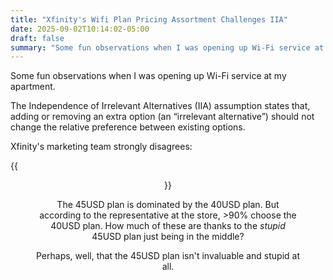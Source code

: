 ```yaml
---
title: "Xfinity's Wifi Plan Pricing Assortment Challenges IIA"
date: 2025-09-02T10:14:02-05:00
draft: false
summary: "Some fun observations when I was opening up Wi-Fi service at my apartment."
---
```


Some fun observations when I was opening up Wi-Fi service at my apartment.

The Independence of Irrelevant Alternatives (IIA) assumption states that, adding or removing an extra option (an “irrelevant alternative”) should not change the relative preference between existing options.

Xfinity's marketing team strongly disagrees:

{{<figure align="center" src="/data_vis/xfinity_wifi.jpeg" caption="(Chicago, Sept. 2025)" width="100%">}}

The 45USD plan is dominated by the 40USD plan. But according to the representative at the store, >90% choose the 40USD plan. How much of these are thanks to the *stupid* 45USD plan just being in the middle? 

Perhaps, well, that the 45USD plan isn't invaluable and stupid at all.
